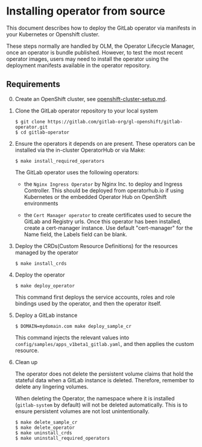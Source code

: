 # Installing operator from source

This document describes how to deploy the GitLab operator via manifests in your Kubernetes or Openshift cluster.

These steps normally are handled by OLM, the Operator Lifecycle Manager, once an operator is bundle published. However, to test the most recent operator images, users may need to install the operator using the deployment manifests available in the operator repository.

## Requirements

0. Create an OpenShift cluster, see [openshift-cluster-setup.md](openshift-cluster-setup.md).

1. Clone the GitLab operator repository to your local system

    ```
    $ git clone https://gitlab.com/gitlab-org/gl-openshift/gitlab-operator.git
    $ cd gitlab-operator
    ```

2. Ensure the operators it depends on are present. These operators can be installed via the in-cluster OperatorHub or via Make:

   ```
   $ make install_required_operators
   ```

   The GitLab operator uses the following operators:
   * the `Nginx Ingress Operator` by Nginx Inc. to deploy and Ingress Controller. This should be deployed from operatorhub.io if using Kubernetes or the embedded Operator Hub on OpenShift environments

   * the `Cert Manager operator` to create certificates used to secure the GitLab and Registry urls. Once this operator has been installed, create a cert-manager instance. Use default "cert-manager" for the Name field, the Labels field can be blank.


3. Deploy the CRDs(Custom Resource Definitions) for the resources managed by the operator

    ```
    $ make install_crds
    ```

4. Deploy the operator

    ```
    $ make deploy_operator
    ```

    This command first deploys the service accounts, roles and role bindings used by the operator, and then the operator itself.

5. Deploy a GitLab instance

   ```
   $ DOMAIN=mydomain.com make deploy_sample_cr
   ```

   This command injects the relevant values into `config/samples/apps_v1beta1_gitlab.yaml`, and then applies the custom resource.

6. Clean up

   The operator does not delete the persistent volume claims that hold the stateful data when a GitLab instance is deleted. Therefore, remember to delete any lingering volumes.

   When deleting the Operator, the namespace where it is installed (`gitlab-system` by default) will not be deleted automatically. This is to ensure persistent volumes are not lost unintentionally.

   ```
   $ make delete_sample_cr
   $ make delete_operator
   $ make uninstall_crds
   $ make uninstall_required_operators
   ```
